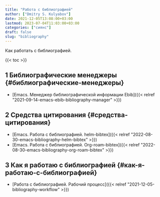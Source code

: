 ```yaml
---
title: "Работа с библиографией"
author: ["Dmitry S. Kulyabov"]
date: 2021-12-05T13:08:00+03:00
lastmod: 2023-07-04T11:03:00+03:00
categories: ["сиянс"]
draft: false
slug: "bibliography"
---
```


Как работать с библиографией.

<!--more-->

{{< toc >}}


## <span class="section-num">1</span> Библиографические менеджеры {#библиографические-менеджеры}

-   [Emacs. Менеджер библиографической информации Ebib]({{< relref "2021-09-14-emacs-ebib-bibliography-manager" >}})


## <span class="section-num">2</span> Средства цитирования {#средства-цитирования}

-   [Emacs. Работа с библиографией. helm-bibtex]({{< relref "2022-08-30-emacs-bibliography-helm-bibtex" >}})
-   [Emacs. Работа с библиографией. Org-roam-bibtex]({{< relref "2022-08-30-emacs-bibliography-org-roam-bibtex" >}})


## <span class="section-num">3</span> Как я работаю с библиографией {#как-я-работаю-с-библиографией}

-   [Работа с библиографией. Рабочий процесс]({{< relref "2021-12-05-bibliography-workflow" >}})
